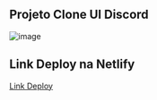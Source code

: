 ## Projeto Clone UI Discord

![image](https://user-images.githubusercontent.com/48605430/131274946-35ec117d-c02f-4546-a5be-d42e8b5ef644.png)

## Link Deploy na Netlify

<a href="https://react-clone-discord.netlify.app/" target="_blank">Link Deploy</a>
